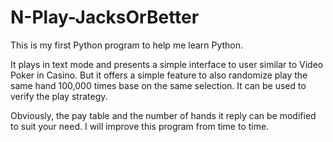 # N-Play-JacksOrBetter

This is my first Python program to help me learn Python.

It plays in text mode and presents a simple interface to user similar 
to Video Poker in Casino. But it offers a simple feature to also 
randomize play the same hand 100,000 times base on the same selection.
It can be used to verify the play strategy. 

Obviously, the pay table and the number of hands it reply can be 
modified to suit your need. I will improve this program from time
to time.
